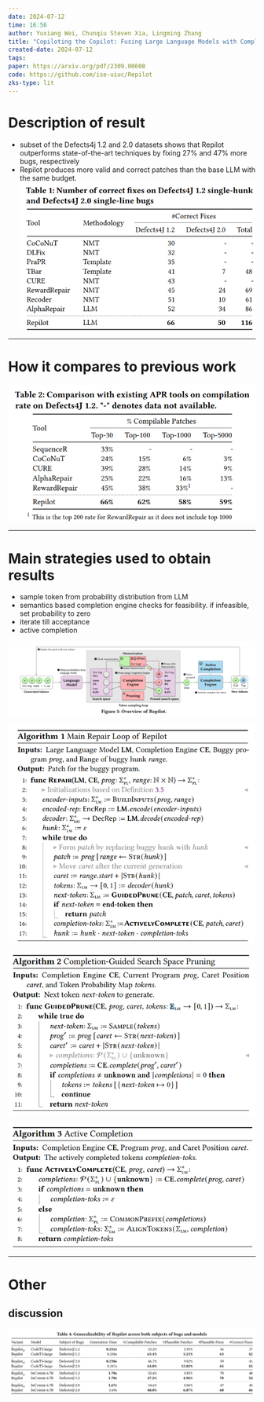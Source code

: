 ```yaml
---
date: 2024-07-12
time: 16:56
author: Yuxiang Wei, Chunqiu Steven Xia, Lingming Zhang
title: "Copiloting the Copilot: Fusing Large Language Models with Completion Engines for Automated Program Repair"
created-date: 2024-07-12
tags: 
paper: https://arxiv.org/pdf/2309.00608
code: https://github.com/ise-uiuc/Repilot
zks-type: lit
---
```

# Description of result
 - subset of the Defects4j 1.2 and 2.0 datasets shows that Repilot outperforms state-of-the-art techniques by fixing 27% and 47% more bugs, respectively
 - Repilot produces more valid and correct patches than the base LLM with the same budget.
![](assets/Pasted%20image%2020240712171348.png)

---
# How it compares to previous work
![](assets/Pasted%20image%2020240712171414.png)

---
# Main strategies used to obtain results
- sample token from probability distribution from LLM
- semantics based completion engine checks for feasibility. if infeasible, set probability to zero
- iterate till acceptance
- active completion

![](assets/Pasted%20image%2020240712171216.png)

![](assets/Pasted%20image%2020240712171226.png)

![](assets/Pasted%20image%2020240712171236.png)

![](assets/Pasted%20image%2020240712171322.png)

---

# Other
## discussion
![](assets/Pasted%20image%2020240712171449.png)